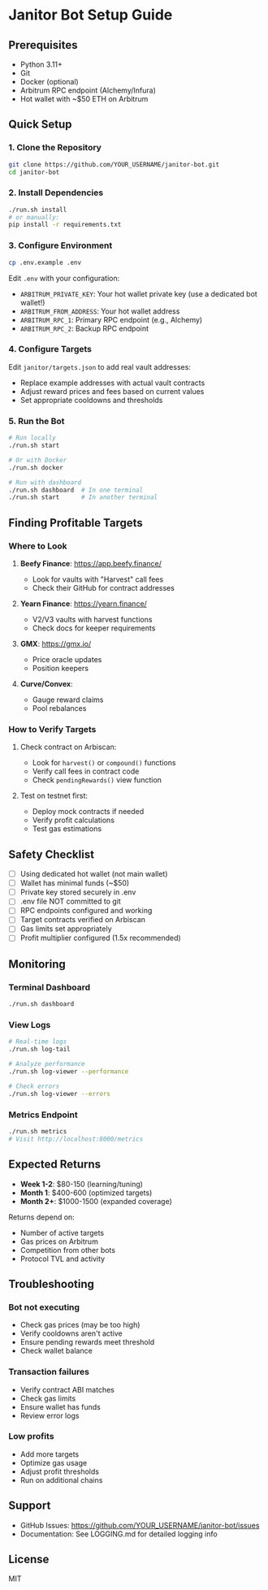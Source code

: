 # Janitor Bot Setup Guide

## Prerequisites

- Python 3.11+
- Git
- Docker (optional)
- Arbitrum RPC endpoint (Alchemy/Infura)
- Hot wallet with ~$50 ETH on Arbitrum

## Quick Setup

### 1. Clone the Repository

```bash
git clone https://github.com/YOUR_USERNAME/janitor-bot.git
cd janitor-bot
```

### 2. Install Dependencies

```bash
./run.sh install
# or manually:
pip install -r requirements.txt
```

### 3. Configure Environment

```bash
cp .env.example .env
```

Edit `.env` with your configuration:
- `ARBITRUM_PRIVATE_KEY`: Your hot wallet private key (use a dedicated bot wallet!)
- `ARBITRUM_FROM_ADDRESS`: Your hot wallet address
- `ARBITRUM_RPC_1`: Primary RPC endpoint (e.g., Alchemy)
- `ARBITRUM_RPC_2`: Backup RPC endpoint

### 4. Configure Targets

Edit `janitor/targets.json` to add real vault addresses:
- Replace example addresses with actual vault contracts
- Adjust reward prices and fees based on current values
- Set appropriate cooldowns and thresholds

### 5. Run the Bot

```bash
# Run locally
./run.sh start

# Or with Docker
./run.sh docker

# Run with dashboard
./run.sh dashboard  # In one terminal
./run.sh start      # In another terminal
```

## Finding Profitable Targets

### Where to Look

1. **Beefy Finance**: https://app.beefy.finance/
   - Look for vaults with "Harvest" call fees
   - Check their GitHub for contract addresses

2. **Yearn Finance**: https://yearn.finance/
   - V2/V3 vaults with harvest functions
   - Check docs for keeper requirements

3. **GMX**: https://gmx.io/
   - Price oracle updates
   - Position keepers

4. **Curve/Convex**: 
   - Gauge reward claims
   - Pool rebalances

### How to Verify Targets

1. Check contract on Arbiscan:
   - Look for `harvest()` or `compound()` functions
   - Verify call fees in contract code
   - Check `pendingRewards()` view function

2. Test on testnet first:
   - Deploy mock contracts if needed
   - Verify profit calculations
   - Test gas estimations

## Safety Checklist

- [ ] Using dedicated hot wallet (not main wallet)
- [ ] Wallet has minimal funds (~$50)
- [ ] Private key stored securely in .env
- [ ] .env file NOT committed to git
- [ ] RPC endpoints configured and working
- [ ] Target contracts verified on Arbiscan
- [ ] Gas limits set appropriately
- [ ] Profit multiplier configured (1.5x recommended)

## Monitoring

### Terminal Dashboard
```bash
./run.sh dashboard
```

### View Logs
```bash
# Real-time logs
./run.sh log-tail

# Analyze performance
./run.sh log-viewer --performance

# Check errors
./run.sh log-viewer --errors
```

### Metrics Endpoint
```bash
./run.sh metrics
# Visit http://localhost:8000/metrics
```

## Expected Returns

- **Week 1-2**: $80-150 (learning/tuning)
- **Month 1**: $400-600 (optimized targets)
- **Month 2+**: $1000-1500 (expanded coverage)

Returns depend on:
- Number of active targets
- Gas prices on Arbitrum
- Competition from other bots
- Protocol TVL and activity

## Troubleshooting

### Bot not executing
- Check gas prices (may be too high)
- Verify cooldowns aren't active
- Ensure pending rewards meet threshold
- Check wallet balance

### Transaction failures
- Verify contract ABI matches
- Check gas limits
- Ensure wallet has funds
- Review error logs

### Low profits
- Add more targets
- Optimize gas usage
- Adjust profit thresholds
- Run on additional chains

## Support

- GitHub Issues: https://github.com/YOUR_USERNAME/janitor-bot/issues
- Documentation: See LOGGING.md for detailed logging info

## License

MIT